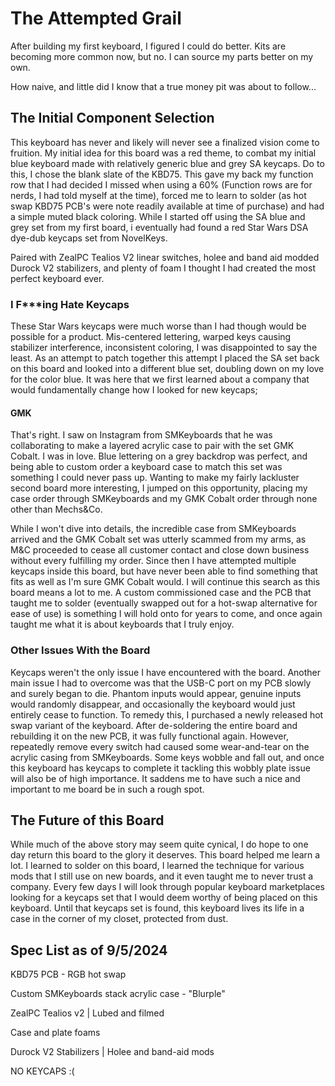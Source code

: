# The Attempted Grail
After building my first keyboard, I figured I could do better. Kits are becoming more common now, but no. I can source my parts better on my own.

How naive, and little did I know that a true money pit was about to follow...

## The Initial Component Selection
This keyboard has never and likely will never see a finalized vision come to fruition. My initial idea for this board was a red theme, to combat my initial blue keyboard made with relatively generic blue and grey SA keycaps. Do to this, I chose the blank slate of the KBD75. This gave my back my function row that I had decided I missed when using a 60% (Function rows are for nerds, I had told myself at the time), forced me to learn to solder (as hot swap KBD75 PCB's were note readily available at time of purchase) and had a simple muted black coloring. While I started off using the SA blue and grey set from my first board, i eventually had found a red Star Wars DSA dye-dub keycaps set from NovelKeys.

Paired with ZealPC Tealios V2 linear switches, holee and band aid modded Durock V2 stabilizers, and plenty of foam I thought I had created the most perfect keyboard ever.

### I F***ing Hate Keycaps
These Star Wars keycaps were much worse than I had though would be possible for a product. Mis-centered lettering, warped keys causing stabilizer interference, inconsistent coloring, I was disappointed to say the least. As an attempt to patch together this attempt I placed the SA set back on this board and looked into a different blue set, doubling down on my love for the color blue. It was here that we first learned about a company that would fundamentally change how I looked for new keycaps;

#### GMK

That's right. I saw on Instagram from SMKeyboards that he was collaborating to make a layered acrylic case to pair with the set GMK Cobalt. I was in love. Blue lettering on a grey backdrop was perfect, and being able to custom order a keyboard case to match this set was something I could never pass up. Wanting to make my fairly lackluster second board more interesting, I jumped on this opportunity, placing my case order through SMKeyboards and my GMK Cobalt order through none other than Mechs&Co.

While I won't dive into details, the incredible case from SMKeyboards arrived and the GMK Cobalt set was utterly scammed from my arms, as M&C proceeded to cease all customer contact and close down business without every fulfilling my order. Since then I have attempted multiple keycaps inside this board, but have never been able to find something that fits as well as I'm sure GMK Cobalt would. I will continue this search as this board means a lot to me. A custom commissioned case and the PCB that taught me to solder (eventually swapped out for a hot-swap alternative for ease of use) is something I will hold onto for years to come, and once again taught me what it is about keyboards that I truly enjoy.

### Other Issues With the Board
Keycaps weren't the only issue I have encountered with the board. Another main issue I had to overcome was that the USB-C port on my PCB slowly and surely began to die. Phantom inputs would appear, genuine inputs would randomly disappear, and occasionally the keyboard would just entirely cease to function. To remedy this, I purchased a newly released hot swap variant of the keyboard. After de-soldering the entire board and rebuilding it on the new PCB, it was fully functional again. However, repeatedly remove every switch had caused some wear-and-tear on the acrylic casing from SMKeyboards. Some keys wobble and fall out, and once this keyboard has keycaps to complete it tackling this wobbly plate issue will also be of high importance. It saddens me to have such a nice and important to me board be in such a rough spot.

## The Future of this Board
While much of the above story may seem quite cynical, I do hope to one day return this board to the glory it deserves. This board helped me learn a lot. I learned to solder on this board, I learned the technique for various mods that I still use on new boards, and it even taught me to never trust a company. Every few days I will look through popular keyboard marketplaces looking for a keycaps set that I would deem worthy of being placed on this keyboard. Until that keycaps set is found, this keyboard lives its life in a case in the corner of my closet, protected from dust.

## Spec List as of 9/5/2024
KBD75 PCB - RGB hot swap

Custom SMKeyboards stack acrylic case - "Blurple"

ZealPC Tealios v2 | Lubed and filmed

Case and plate foams

Durock V2 Stabilizers | Holee and band-aid mods

NO KEYCAPS :(
